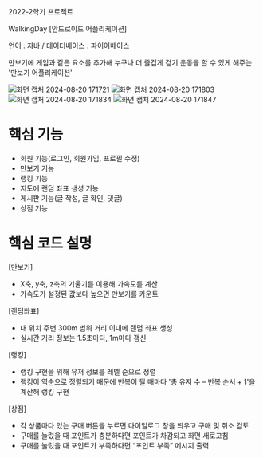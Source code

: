 2022-2학기 프로젝트

WalkingDay [안드로이드 어플리케이션]

언어 : 자바 / 데이터베이스 : 파이어베이스

만보기에 게임과 같은 요소를 추가해 누구나 더 즐겁게 걷기 운동을 할 수 있게 해주는 '만보기 어플리케이션'

![화면 캡처 2024-08-20 171721](https://github.com/user-attachments/assets/5e7a0067-9511-45fd-b240-430da056a547)
![화면 캡처 2024-08-20 171803](https://github.com/user-attachments/assets/718c1610-d343-4647-b8c1-2fab73ed6838)
![화면 캡처 2024-08-20 171834](https://github.com/user-attachments/assets/d793e16f-dff3-4ffe-9545-c7485b910a04)
![화면 캡처 2024-08-20 171847](https://github.com/user-attachments/assets/b371428c-bbac-477b-9ed6-2ade3b5c1a1b)


# 핵심 기능 
 - 회원 기능(로그인, 회원가입, 프로필 수정)
 - 만보기 기능
 - 랭킹 기능
 - 지도에 랜덤 좌표 생성 기능
 - 게시판 기능(글 작성, 글 확인, 댓글)
 - 상점 기능

# 핵심 코드 설명
[만보기]
 - X축, y축, z축의 기울기를 이용해 가속도를 계산
 - 가속도가 설정된 값보다 높으면 만보기를 카운트
 
[랜덤좌표]
 - 내 위치 주변 300m  범위 거리 이내에 랜덤 좌표 생성
 - 실시간 거리 정보는 1.5초마다, 1m마다 갱신
 
[랭킹]
 - 랭킹 구현을 위해 유저 정보를 레벨 순으로 정렬
 - 랭킹이 역순으로 정렬되기 때문에 반복이 될 때마다 '총 유저 수 – 반복 순서 + 1'을 계산해 랭킹 구현
 
[상점]
 - 각 상품마다 있는 구매 버튼을 누르면 다이얼로그 창을 띄우고 구매 및 취소 검토
 - 구매를 눌렀을 때 포인트가 충분하다면 포인트가 차감되고 화면 새로고침
 - 구매를 눌렀을 때 포인트가 부족하다면 “포인트 부족” 메시지 출력
